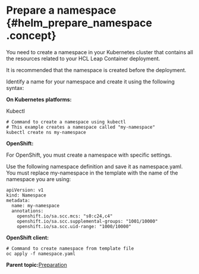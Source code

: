 # Prepare a namespace {#helm_prepare_namespace .concept}

You need to create a namespace in your Kubernetes cluster that contains all the resources related to your HCL Leap Container deployment.

It is recommended that the namespace is created before the deployment.

Identify a name for your namespace and create it using the following syntax:

**On Kubernetes platforms:**

Kubectl

``` {#codeblock_btl_jh4_hzb}
# Command to create a namespace using kubectl 
# This example creates a namespace called "my-namespace" 
kubectl create ns my-namespace 
```

**OpenShift:**

For OpenShift, you must create a namespace with specific settings.

Use the following namespace definition and save it as namespace.yaml. You must replace my-namespace in the template with the name of the namespace you are using:

``` {#codeblock_gh3_nh4_hzb}
apiVersion: v1 
kind: Namespace 
metadata: 
  name: my-namespace 
  annotations: 
    openshift.io/sa.scc.mcs: "s0:c24,c4" 
    openshift.io/sa.scc.supplemental-groups: "1001/10000" 
    openshift.io/sa.scc.uid-range: "1000/10000" 
```

**OpenShift client:**

``` {#codeblock_bzk_qh4_hzb}
# Command to create namespace from template file 
oc apply -f namespace.yaml 
```

**Parent topic:**[Preparation](helm_preparation.md)


